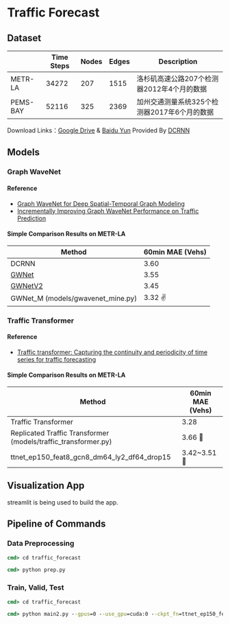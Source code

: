 # Traffic Forecast

## Dataset

|    |Time Steps|Nodes|Edges|Description|
|----|----|----|----|----|
|METR-LA|34272|207|1515|洛杉矶高速公路207个检测器2012年4个月的数据|
|PEMS-BAY|52116|325|2369|加州交通测量系统325个检测器2017年6个月的数据|

Download Links：[Google Drive](https://drive.google.com/drive/folders/10FOTa6HXPqX8Pf5WRoRwcFnW9BrNZEIX) & [Baidu Yun](https://pan.baidu.com/s/14Yy9isAIZYdU__OYEQGa_g#list/path=%2F) Provided By [DCRNN](https://github.com/liyaguang/DCRNN)

## Models

### Graph WaveNet

#### Reference

* [Graph WaveNet for Deep Spatial-Temporal Graph Modeling](https://arxiv.org/abs/1906.00121)
* [Incrementally Improving Graph WaveNet Performance on Traffic Prediction](https://arxiv.org/abs/1912.07390)

#### Simple Comparison Results on METR-LA

|Method|60min MAE (Vehs)|
|----|----|
|DCRNN|3.60|
|[GWNet](https://github.com/nnzhan/Graph-WaveNet)|3.55|
|[GWNetV2](https://github.com/sshleifer/Graph-WaveNet)|3.45|
|GWNet_M (models/gwavenet_mine.py)|3.32 ✌|

### Traffic Transformer

#### Reference

* [Traffic transformer: Capturing the continuity and periodicity of time series for traffic forecasting](https://onlinelibrary.wiley.com/doi/abs/10.1111/tgis.12644)

#### Simple Comparison Results on METR-LA

|Method|60min MAE (Vehs)|
|----|----|
|Traffic Transformer|3.28|
|Replicated Traffic Transformer (models/traffic_transformer.py)|3.66 🤔|
|ttnet_ep150_feat8_gcn8_dm64_ly2_df64_drop15|3.42~3.51 🤔|

## Visualization App

streamlit is being used to build the app.

## Pipeline of Commands

### Data Preprocessing

```cmd
cmd> cd traffic_forecast

cmd> python prep.py
```

### Train, Valid, Test

```cmd
cmd> cd traffic_forecast

cmd> python main2.py --gpus=0 --use_gpu=cuda:0 --ckpt_fn=ttnet_ep150_feat8_gcn8_dm64_ly2_df64_drop15 --feat_planes=8 --gcn_planes=8 --d_model=64 --num_layers=2 --dim_ffn=64 --drop_prob=0.15
```
